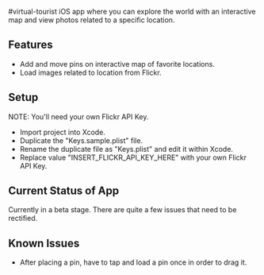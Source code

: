 #virtual-tourist
iOS app where you can explore the world with an interactive map and view photos related to a specific location.

## Features
- Add and move pins on interactive map of favorite locations.
- Load images related to location from Flickr.

## Setup
NOTE: You'll need your own Flickr API Key.

- Import project into Xcode.
- Duplicate the "Keys.sample.plist" file.
- Rename the duplicate file as "Keys.plist" and edit it within Xcode.
- Replace value "INSERT_FLICKR_API_KEY_HERE" with your own Flickr API Key.

## Current Status of App
Currently in a beta stage. There are quite a few issues that need to be rectified.

## Known Issues
- After placing a pin, have to tap and load a pin once in order to drag it.